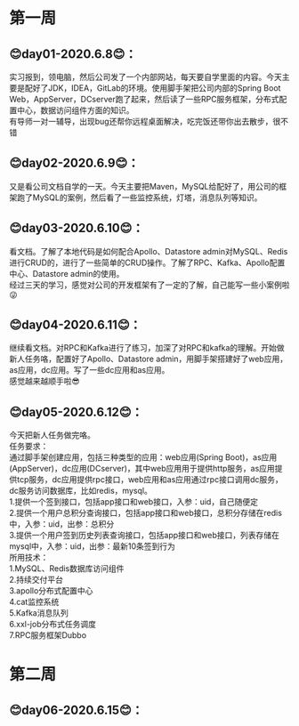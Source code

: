 # 第一周
## 😊day01-2020.6.8😊：  
实习报到，领电脑，然后公司发了一个内部网站，每天要自学里面的内容。今天主要是配好了JDK，IDEA，GitLab的环境。使用脚手架把公司内部的Spring Boot Web，AppServer，DCserver跑了起来，然后读了一些RPC服务框架，分布式配置中心，数据访问组件方面的知识。  
有导师一对一辅导，出现bug还帮你远程桌面解决，吃完饭还带你出去散步，很不错    
## 😊day02-2020.6.9😊：  
又是看公司文档自学的一天。今天主要把Maven，MySQL给配好了，用公司的框架跑了MySQL的案例，然后看了一些监控系统，灯塔，消息队列等知识。  
## 😊day03-2020.6.10😊：  
看文档。了解了本地代码是如何配合Apollo、Datastore admin对MySQL、Redis进行CRUD的，进行了一些简单的CRUD操作。了解了RPC、Kafka、Apollo配置中心、Datastore admin的使用。  
经过三天的学习，感觉对公司的开发框架有了一定的了解，自己能写一些小案例啦😜  
## 😊day04-2020.6.11😊：  
继续看文档。对RPC和Kafka进行了练习，加深了对RPC和kafka的理解。开始做新人任务咯，配置好了Apollo、Datastore admin，用脚手架搭建好了web应用，as应用，dc应用。写了一些dc应用和as应用。  
感觉越来越顺手啦😎  
## 😊day05-2020.6.12😊：  
今天把新人任务做完咯。  
任务要求：  
通过脚手架创建应用，包括三种类型的应用：web应用(Spring Boot)，as应用(AppServer)，dc应用(DCserver)，其中web应用用于提供http服务，as应用提供tcp服务，dc应用提供rpc接口，web应用和as应用通过rpc接口调用dc服务，dc服务访问数据库，比如redis，mysql。  
1.提供一个签到接口，包括app接口和web接口，入参：uid，自己随便定  
2.提供一个用户总积分查询接口，包括app接口和web接口，总积分存储在redis中，入参：uid，出参：总积分  
3.提供一个用户签到历史列表查询接口，包括app接口和web接口，列表存储在mysql中，入参：uid，出参：最新10条签到行为  
所用技术：    
1.MySQL、Redis数据库访问组件  
2.持续交付平台  
3.apollo分布式配置中心  
4.cat监控系统  
5.Kafka消息队列  
6.xxl-job分布式任务调度  
7.RPC服务框架Dubbo  
# 第二周  
## 😊day06-2020.6.15😊：  


